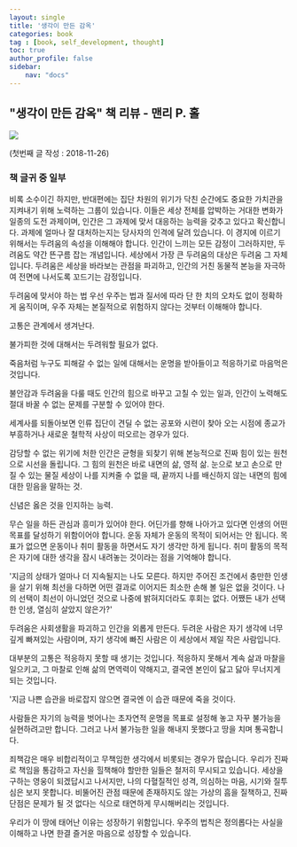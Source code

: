 ```yaml
---
layout: single
title: '생각이 만든 감옥'
categories: book
tag : [book, self_development, thought]
toc: true
author_profile: false
sidebar:
    nav: "docs"
---
```




## "생각이 만든 감옥" 책 리뷰 - 맨리 P. 홀
![](https://image.aladin.co.kr/product/16339/5/cover500/k152533444_1.jpg)


(첫번째 글 작성 : 2018-11-26)


### 책 글귀 중 일부

비록 소수이긴 하지만, 반대편에는 집단 차원의 위기가 닥친 순간에도 중요한 가치관을 지켜내기 위해 노력하는 그룹이 있습니다. 이들은 세상 전체를 압박하는 거대한 변화가 일종의 도전 과제이며, 인간은 그 과제에 맞서 대응하는 능력을 갖추고 있다고 확신합니다. 과제에 얼마나 잘 대처하는지는 당사자의 인격에 달려 있습니다. 이 경지에 이르기 위해서는 두려움의 속성을 이해해야 합니다. 인간이 느끼는 모든 감정이 그러하지만, 두려움도 약간 뜬구름 잡는 개념입니다. 세상에서 가장 큰 두려움의 대상은 두려움 그 자체입니다. 두려움은 세상을 바라보는 관점을 파괴하고, 인간의 거친 동물적 본능을 자극하여 전면에 나서도록 꼬드기는 감정입니다.

두려움에 맞서야 하는 법 
우선 우주는 법과 질서에 따라 단 한 치의 오차도 없이 정확하게 움직이며, 우주 자체는 본질적으로 위험하지 않다는 것부터 이해해야 합니다.

고통은 관계에서 생겨난다.

불가피한 것에 대해서는 두려워할 필요가 없다.

죽음처럼 누구도 피해갈 수 없는 일에 대해서는 운명을 받아들이고 적응하기로 마음먹은 것입니다.

불안감과 두려움을 다룰 때도 인간의 힘으로 바꾸고 고칠 수 있는 일과, 인간이 노력해도 절대 바꿀 수 없는 문제를 구분할 수 있어야 한다.

세계사를 되돌아보면 인류 집단이 견딜 수 없는 공포와 시련이 찾아 오는 시점에 종교가 부흥하거나 새로운 철학적 사상이 떠오르는 경우가 있다.

감당할 수 없는 위기에 처한 인간은 균형을 되찾기 위해 본능적으로 진짜 힘이 있는 원천으로 시선을 돌립니다. 그 힘의 원천은 바로 내면의 삶, 영적 삶.
눈으로 보고 손으로 만질 수 있는 물질 세상이 나를 지켜줄 수 없을 때, 끝까지 나를 배신하지 않는 내면의 힘에 대한 믿음을 말하는 것.

신념은 옳은 것을 인지하는 능력.

무슨 일을 하든 관심과 흥미가 있어야 한다. 어딘가를 향해 나아가고 있다면 인생의 어떤 목표를 달성하기 위함이어야 합니다. 운동 자체가 운동의 목적이 되어서는 안 됩니다. 목표가 없으면 운동이나 취미 활동을 하면서도 자기 생각만 하게 됩니다. 취미 활동의 목적은 자기에 대한 생각을 잠시 내려놓는 것이라는 점을 기억해야 합니다.

'지금의 상태가 얼마나 더 지속될지는 나도 모른다. 하지만 주어진 조건에서 충만한 인생을 살기 위해 최선을 다하면 어떤 결과로 이어지든 최소한 손해 볼 일은 없을 것이다. 나의 선택이 최선이 아니었던 것으로 나중에 밝혀지더라도 후회는 없다. 어쨌든 내가 선택한 인생, 열심히 살았지 않은가?'

두려움은 사회생활을 파괴하고 인간을 외롭게 만든다. 두려운 사람은 자기 생각에 너무 깊게 빠져있는 사람이며, 자기 생각에 빠진 사람은 이 세상에서 제일 작은 사람입니다.

대부분의 고통은 적응하지 못할 때 생기는 것입니다. 적응하지 못해서 계속 삶과 마찰을 일으키고, 그 마찰로 인해 삶의 면역력이 약해지고, 결국엔 본인이 닳고 닳아 무너지게 되는 것입니다.

'지금 나쁜 습관을 바로잡지 않으면 결국엔 이 습관 때문에 죽을 것이다.

사람들은 자기의 능력을 벗어나는 초자연적 운명을 목표로 설정해 놓고 자꾸 불가능을 실현하려고만 합니다. 그러고 나서 불가능한 일을 해내지 못했다고 땅을 치며 통곡합니다.

죄책감은 매우 비합리적이고 무책임한 생각에서 비롯되는 경우가 많습니다. 우리가 진짜로 책임을 통감하고 자신을 힐책해야 할만한 일들은 철저히 무시되고 있습니다. 세상을 구하는 영웅이 되겠답시고 나서지만, 나의 다혈질적인 성격, 의심하는 마음, 시기와 질투심은 보지 못합니다. 비뚤어진 관점 때문에 존재하지도 않는 가상의 흠을 질책하고, 진짜 단점은 문제가 될 것 없다는 식으로 태연하게 무시해버리는 것입니다.

우리가 이 땅에 태어난 이유는 성장하기 위함입니다. 우주의 법칙은 정의롭다는 사실을 이해하고 나면 한결 즐거운 마음으로 성장할 수 있습니다.
